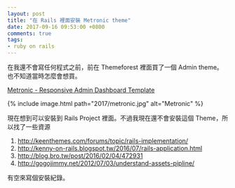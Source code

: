 ```yaml
---
layout: post
title: "在 Rails 裡面安裝 Metronic theme"
date: 2017-09-16 09:53:00 +0800
comments: true
tags: 
- ruby on rails
---
```

在我還不會寫任何程式之前，前在 Themeforest 裡面買了一個 Admin theme。也不知道當時怎麼會想買。

<!-- more --> 

[Metronic - Responsive Admin Dashboard Template](https://themeforest.net/item/metronic-responsive-admin-dashboard-template/4021469)

{% include image.html path="2017/metronic.jpg" alt="Metronic" %}

現在想到可以安裝到 Rails Project 裡面。不過我現在還不會安裝這個 Theme，所以找了一些資源

1. http://keenthemes.com/forums/topic/rails-implementation/
2. http://kenny-on-rails.blogspot.tw/2016/07/rails-application.html
3. http://blog.bro.tw/post/2016/02/04/472931
4. http://gogojimmy.net/2012/07/03/understand-assets-pipline/

有空來寫個安裝紀錄。
